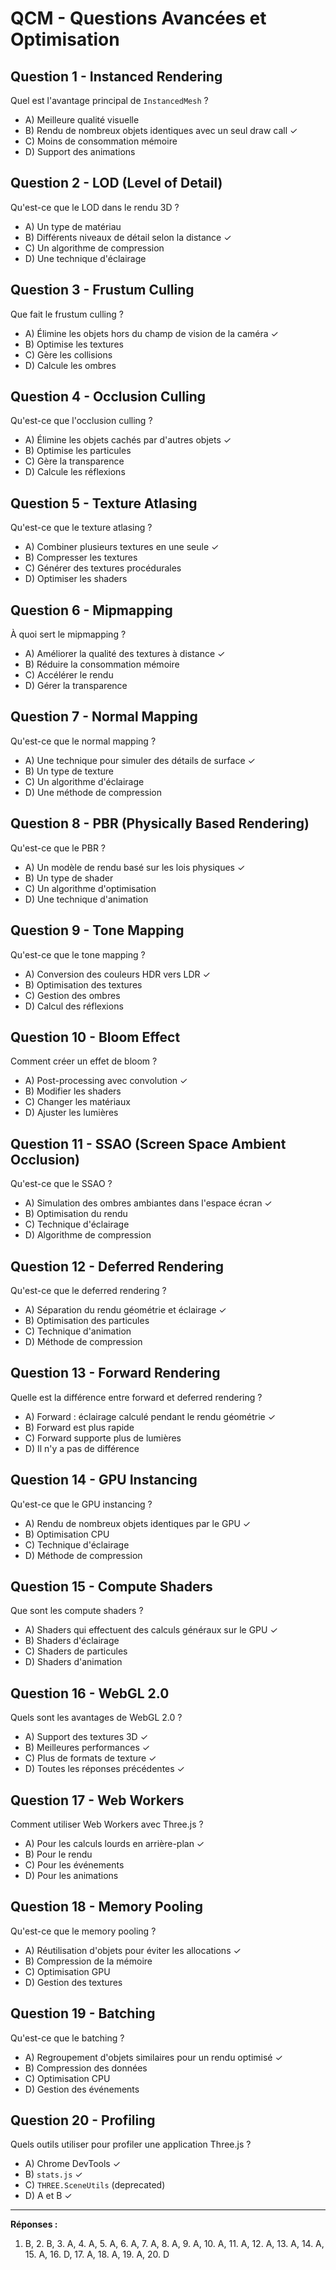 # QCM - Questions Avancées et Optimisation

## Question 1 - Instanced Rendering
Quel est l'avantage principal de `InstancedMesh` ?
- A) Meilleure qualité visuelle
- B) Rendu de nombreux objets identiques avec un seul draw call ✓
- C) Moins de consommation mémoire
- D) Support des animations

## Question 2 - LOD (Level of Detail)
Qu'est-ce que le LOD dans le rendu 3D ?
- A) Un type de matériau
- B) Différents niveaux de détail selon la distance ✓
- C) Un algorithme de compression
- D) Une technique d'éclairage

## Question 3 - Frustum Culling
Que fait le frustum culling ?
- A) Élimine les objets hors du champ de vision de la caméra ✓
- B) Optimise les textures
- C) Gère les collisions
- D) Calcule les ombres

## Question 4 - Occlusion Culling
Qu'est-ce que l'occlusion culling ?
- A) Élimine les objets cachés par d'autres objets ✓
- B) Optimise les particules
- C) Gère la transparence
- D) Calcule les réflexions

## Question 5 - Texture Atlasing
Qu'est-ce que le texture atlasing ?
- A) Combiner plusieurs textures en une seule ✓
- B) Compresser les textures
- C) Générer des textures procédurales
- D) Optimiser les shaders

## Question 6 - Mipmapping
À quoi sert le mipmapping ?
- A) Améliorer la qualité des textures à distance ✓
- B) Réduire la consommation mémoire
- C) Accélérer le rendu
- D) Gérer la transparence

## Question 7 - Normal Mapping
Qu'est-ce que le normal mapping ?
- A) Une technique pour simuler des détails de surface ✓
- B) Un type de texture
- C) Un algorithme d'éclairage
- D) Une méthode de compression

## Question 8 - PBR (Physically Based Rendering)
Qu'est-ce que le PBR ?
- A) Un modèle de rendu basé sur les lois physiques ✓
- B) Un type de shader
- C) Un algorithme d'optimisation
- D) Une technique d'animation

## Question 9 - Tone Mapping
Qu'est-ce que le tone mapping ?
- A) Conversion des couleurs HDR vers LDR ✓
- B) Optimisation des textures
- C) Gestion des ombres
- D) Calcul des réflexions

## Question 10 - Bloom Effect
Comment créer un effet de bloom ?
- A) Post-processing avec convolution ✓
- B) Modifier les shaders
- C) Changer les matériaux
- D) Ajuster les lumières

## Question 11 - SSAO (Screen Space Ambient Occlusion)
Qu'est-ce que le SSAO ?
- A) Simulation des ombres ambiantes dans l'espace écran ✓
- B) Optimisation du rendu
- C) Technique d'éclairage
- D) Algorithme de compression

## Question 12 - Deferred Rendering
Qu'est-ce que le deferred rendering ?
- A) Séparation du rendu géométrie et éclairage ✓
- B) Optimisation des particules
- C) Technique d'animation
- D) Méthode de compression

## Question 13 - Forward Rendering
Quelle est la différence entre forward et deferred rendering ?
- A) Forward : éclairage calculé pendant le rendu géométrie ✓
- B) Forward est plus rapide
- C) Forward supporte plus de lumières
- D) Il n'y a pas de différence

## Question 14 - GPU Instancing
Qu'est-ce que le GPU instancing ?
- A) Rendu de nombreux objets identiques par le GPU ✓
- B) Optimisation CPU
- C) Technique d'éclairage
- D) Méthode de compression

## Question 15 - Compute Shaders
Que sont les compute shaders ?
- A) Shaders qui effectuent des calculs généraux sur le GPU ✓
- B) Shaders d'éclairage
- C) Shaders de particules
- D) Shaders d'animation

## Question 16 - WebGL 2.0
Quels sont les avantages de WebGL 2.0 ?
- A) Support des textures 3D ✓
- B) Meilleures performances ✓
- C) Plus de formats de texture ✓
- D) Toutes les réponses précédentes ✓

## Question 17 - Web Workers
Comment utiliser Web Workers avec Three.js ?
- A) Pour les calculs lourds en arrière-plan ✓
- B) Pour le rendu
- C) Pour les événements
- D) Pour les animations

## Question 18 - Memory Pooling
Qu'est-ce que le memory pooling ?
- A) Réutilisation d'objets pour éviter les allocations ✓
- B) Compression de la mémoire
- C) Optimisation GPU
- D) Gestion des textures

## Question 19 - Batching
Qu'est-ce que le batching ?
- A) Regroupement d'objets similaires pour un rendu optimisé ✓
- B) Compression des données
- C) Optimisation CPU
- D) Gestion des événements

## Question 20 - Profiling
Quels outils utiliser pour profiler une application Three.js ?
- A) Chrome DevTools ✓
- B) `stats.js` ✓
- C) `THREE.SceneUtils` (deprecated)
- D) A et B ✓

---

**Réponses :**
1. B, 2. B, 3. A, 4. A, 5. A, 6. A, 7. A, 8. A, 9. A, 10. A, 11. A, 12. A, 13. A, 14. A, 15. A, 16. D, 17. A, 18. A, 19. A, 20. D
